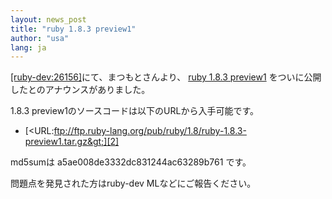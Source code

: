 ```yaml
---
layout: news_post
title: "ruby 1.8.3 preview1"
author: "usa"
lang: ja
---
```


[\[ruby-dev:26156\]][1]にて、まつもとさんより、 [ruby 1.8.3 preview1][2]
をついに公開したとのアナウンスがありました。

1\.8.3 preview1のソースコードは以下のURLから入手可能です。

* [&lt;URL:ftp://ftp.ruby-lang.org/pub/ruby/1.8/ruby-1.8.3-preview1.tar.gz&gt;][2]

md5sumは a5ae008de3332dc831244ac63289b761 です。

問題点を発見された方はruby-dev MLなどにご報告ください。



[1]: http://blade.nagaokaut.ac.jp/cgi-bin/scat.rb/ruby/ruby-dev/26156 
[2]: ftp://ftp.ruby-lang.org/pub/ruby/1.8/ruby-1.8.3-preview1.tar.gz 
